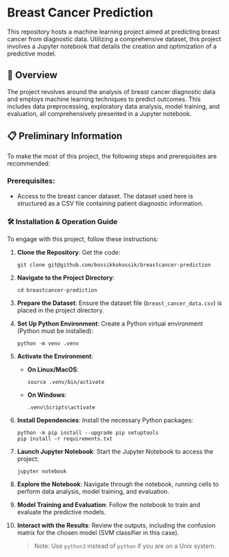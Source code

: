 # Breast Cancer Prediction

This repository hosts a machine learning project aimed at predicting breast cancer from diagnostic data. Utilizing a comprehensive dataset, this project involves a Jupyter notebook that details the creation and optimization of a predictive model.

## 🚀 Overview

The project revolves around the analysis of breast cancer diagnostic data and employs machine learning techniques to predict outcomes. This includes data preprocessing, exploratory data analysis, model training, and evaluation, all comprehensively presented in a Jupyter notebook.

## 📋 Preliminary Information

To make the most of this project, the following steps and prerequisites are recommended:

### Prerequisites:

- Access to the breast cancer dataset. The dataset used here is structured as a CSV file containing patient diagnostic information.

### 🛠 Installation & Operation Guide

To engage with this project, follow these instructions:

1. **Clone the Repository**:
    Get the code:
    ```
    git clone git@github.com/bossikkokossik/breastcancer-prediction
    ```

2. **Navigate to the Project Directory**:
    ```
    cd breastcancer-prediction
    ```

3. **Prepare the Dataset**:
    Ensure the dataset file (`breast_cancer_data.csv`) is placed in the project directory.

4. **Set Up Python Environment**:
    Create a Python virtual environment (Python must be installed):
    ```
    python -m venv .venv
    ```

5. **Activate the Environment**:
    - **On Linux/MacOS**:
        ```
        source .venv/bin/activate
        ```
    - **On Windows**:
        ```
        .venv\Scripts\activate
        ```

6. **Install Dependencies**:
    Install the necessary Python packages:
    ```
    python -m pip install --upgrade pip setuptools
    pip install -r requirements.txt
    ```

7. **Launch Jupyter Notebook**:
    Start the Jupyter Notebook to access the project:
    ```
    jupyter notebook
    ```

8. **Explore the Notebook**:
    Navigate through the notebook, running cells to perform data analysis, model training, and evaluation.

9. **Model Training and Evaluation**:
    Follow the notebook to train and evaluate the predictive models.

10. **Interact with the Results**:
    Review the outputs, including the confusion matrix for the chosen model (SVM classifier in this case).

    > Note: Use `python3` instead of `python` if you are on a Unix system.
